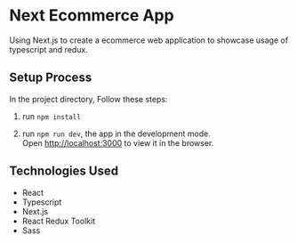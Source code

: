 # Next Ecommerce App

Using Next.js to create a ecommerce web application to showcase usage of typescript and redux.

## Setup Process

In the project directory, Follow these steps:

1. run `npm install`

2. run `npm run dev`, the app in the development mode.\
Open [http://localhost:3000](http://localhost:3000) to view it in the browser.

## Technologies Used

* React
* Typescript
* Next.js
* React Redux Toolkit
* Sass
